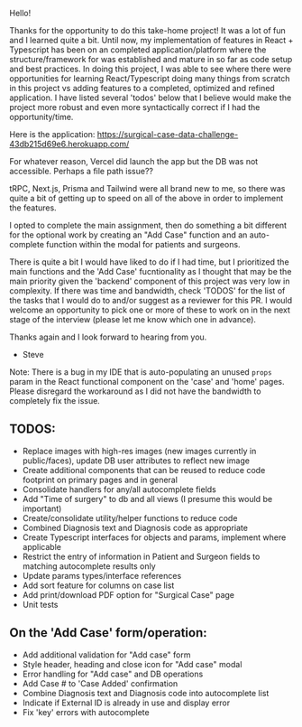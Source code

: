 
Hello!

Thanks for the opportunity to do this take-home project!  It was a lot of fun and I learned quite a bit.  Until now, my implementation of features in React + Typescript has been on an completed application/platform where the structure/framework for was established and mature in so far as code setup and best practices.  In doing this project, I was able to see where there were opportunities for learning React/Typescript doing many things from scratch in this project vs adding features to a completed, optimized and refined application.  I have listed several 'todos' below that I believe would make the project more robust and even more syntactically correct if I had the opportunity/time.

Here is the application:
https://surgical-case-data-challenge-43db215d69e6.herokuapp.com/

For whatever reason, Vercel did launch the app but the DB was not accessible. Perhaps a file path issue??

tRPC, Next.js, Prisma and Tailwind were all brand new to me, so there was quite a bit of getting up to speed on all of the above in order to implement the features.

I opted to complete the main assignment, then do something a bit different for the optional work by creating an "Add Case" function and an auto-complete function within the modal for patients and surgeons.

There is quite a bit I would have liked to do if I had time, but I prioritized the main functions and the 'Add Case' fucntionality as I thought that may be the main priority given the 'backend' component of this project was very low in complexity.   If there was time and bandwidth, check 'TODOS' for the list of the tasks that I would do to and/or suggest as a reviewer for this PR.  I would welcome an opportunity to pick one or more of these to work on in the next stage of the interview (please let me know which one in advance).

Thanks again and I look forward to hearing from you.

- Steve

Note: There is a bug in my IDE that is auto-populating an unused `props` param in the React functional component on the 'case' and 'home' pages.  Please disregard the workaround as I did not have the bandwidth to completely fix the issue.

## TODOS:

- Replace images with high-res images (new images currently in public/faces), update DB user attributes to reflect new image
- Create additional components that can be reused to reduce code footprint on primary pages and in general
- Consolidate handlers for any/all autocomplete fields
- Add "Time of surgery" to db and all views (I presume this would be important)
- Create/consolidate utility/helper functions to reduce code
- Combined Diagnosis text and Diagnosis code as appropriate
- Create Typescript interfaces for objects and params, implement where applicable
- Restrict the entry of information in Patient and Surgeon fields to matching autocomplete results only
- Update params types/interface references
- Add sort feature for columns on case list
- Add print/download PDF option for "Surgical Case" page
- Unit tests

## On the 'Add Case' form/operation:

- Add additional validation for "Add case" form
- Style header, heading and close icon for "Add case" modal
- Error handling for "Add case" and DB operations
- Add Case # to 'Case Added' confirmation
- Combine Diagnosis text and Diagnosis code into autocomplete list
- Indicate if External ID is already in use and display error
- Fix 'key' errors with autocomplete
